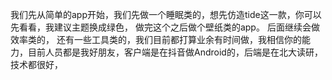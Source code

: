 我们先从简单的app开始，我们先做一个睡眠类的，想先仿造tide这一款，你可以先看看，我建议主题换成绿色，
做完这个之后做个壁纸类的app。 后面继续会做效率类的， 还有一些工具类的，我们目前都打算业余有时间做，我相信你的能力，目前人员都是我好朋友，客户端是在抖音做Android的，后端是在北大读研，技术都很好，
